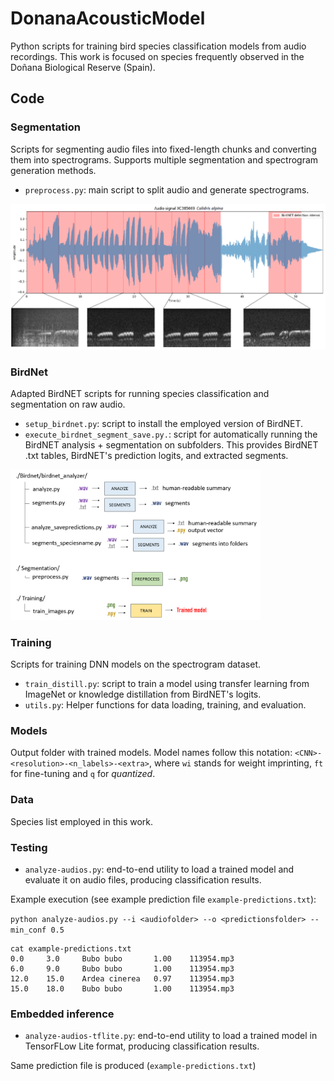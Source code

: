 # DonanaAcousticModel

Python scripts for training bird species classification models from audio recordings. This work is focused on species frequently observed in the Doñana Biological Reserve (Spain).


## Code

### Segmentation

Scripts for segmenting audio files into fixed-length chunks and converting them into spectrograms. Supports multiple segmentation and spectrogram generation methods.

- `preprocess.py`: main script to split audio and generate spectrograms.

<img src="Data/pre-processing.png" width="600">


### BirdNet

Adapted BirdNET scripts for running species classification and segmentation on raw audio.

- `setup_birdnet.py`: script to install the employed version of BirdNET.
- `execute_birdnet_segment_save.py.`: script for automatically running the BirdNET analysis + segmentation on subfolders. This provides
 BirdNET .txt tables, BirdNET's prediction logits, and extracted segments.

<img src="Data/birdnet_files.png" width="400">

### Training

Scripts for training DNN models on the spectrogram dataset.

- `train_distill.py`: script to train a model using transfer learning from ImageNet or knowledge distillation from BirdNET's logits.
- `utils.py`: Helper functions for data loading, training, and evaluation.

### Models

Output folder with trained models. Model names follow this notation: `<CNN>-<resolution>-<n_labels>-<extra>`, where `wi` stands for weight imprinting, `ft` for fine-tuning and `q` for *quantized*. 

### Data

Species list employed in this work.

### Testing

- `analyze-audios.py`: end-to-end utility to load a trained model and evaluate it on audio files, producing classification results.

Example execution (see example prediction file `example-predictions.txt`):

```python analyze-audios.py --i <audiofolder> --o <predictionsfolder> --min_conf 0.5```


```
cat example-predictions.txt 
0.0     3.0     Bubo bubo       1.00    113954.mp3
6.0     9.0     Bubo bubo       1.00    113954.mp3
12.0    15.0    Ardea cinerea   0.97    113954.mp3
15.0    18.0    Bubo bubo       1.00    113954.mp3
```

### Embedded inference

- `analyze-audios-tflite.py`: end-to-end utility to load a trained model in TensorFLow Lite format, producing classification results.

Same prediction file is produced (`example-predictions.txt`)

